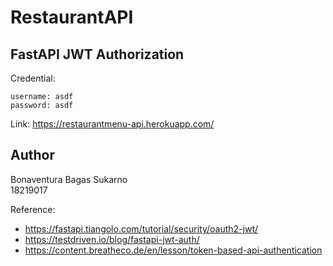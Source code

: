 # RestaurantAPI

## FastAPI JWT Authorization
Credential:
```
username: asdf
password: asdf
```
Link:
https://restaurantmenu-api.herokuapp.com/

## Author
Bonaventura Bagas Sukarno<br />
18219017

Reference:
* https://fastapi.tiangolo.com/tutorial/security/oauth2-jwt/ 
* https://testdriven.io/blog/fastapi-jwt-auth/
* https://content.breatheco.de/en/lesson/token-based-api-authentication
